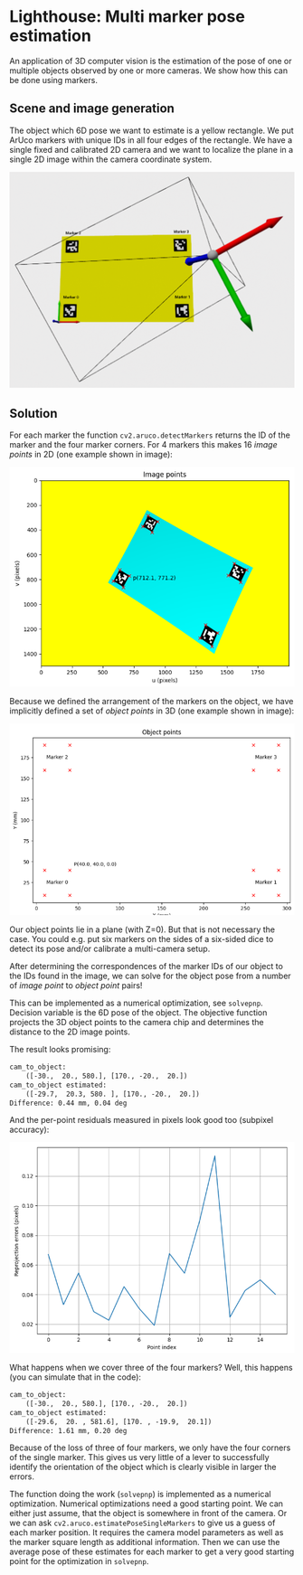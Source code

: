 # Lighthouse: Multi marker pose estimation

An application of 3D computer vision is the estimation of the pose of one or multiple objects observed by one or more cameras. We show how this can be done using markers.

## Scene and image generation

The object which 6D pose we want to estimate is a yellow rectangle. We put ArUco markers with unique IDs in all four edges of the rectangle. We have a single fixed and calibrated 2D camera and we want to localize the plane in a single 2D image within the camera coordinate system.

![](images/scene.png)

## Solution

For each marker the function `cv2.aruco.detectMarkers` returns the ID of the marker and the four marker corners. For 4 markers this makes 16 *image points* in 2D (one example shown in image):

![](images/img_points.png)

Because we defined the arrangement of the markers on the object, we have implicitly defined a set of *object points* in 3D (one example shown in image):

![](images/obj_points.png)

Our object points lie in a plane (with Z=0). But that is not necessary the case. You could e.g. put six markers on the sides of a six-sided dice to detect its pose and/or calibrate a multi-camera setup.

After determining the correspondences of the marker IDs of our object to the IDs found in the image, we can solve for the object pose from a number of *image point* to *object point* pairs!

This can be implemented as a numerical optimization, see `solvepnp`. Decision variable is the 6D pose of the object. The objective function projects the 3D object points to the camera chip and determines the distance to the 2D image points.

The result looks promising:

```
cam_to_object:
    ([-30.,  20., 580.], [170., -20.,  20.])
cam_to_object estimated:
    ([-29.7,  20.3, 580. ], [170., -20.,  20.])
Difference: 0.44 mm, 0.04 deg
```

And the per-point residuals measured in pixels look good too (subpixel accuracy):

![](images/residuals.png)

What happens when we cover three of the four markers? Well, this happens (you can simulate that in the code):

```
cam_to_object:
    ([-30.,  20., 580.], [170., -20.,  20.])
cam_to_object estimated:
    ([-29.6,  20. , 581.6], [170. , -19.9,  20.1])
Difference: 1.61 mm, 0.20 deg
```

Because of the loss of three of four markers, we only have the four corners of the single marker. This gives us very little of a lever to successfully identify the orientation of the object which is clearly visible in larger the errors.

The function doing the work (`solvepnp`) is implemented as a numerical optimization. Numerical optimizations need a good starting point. We can either just assume, that the object is somewhere in front of the camera. Or we can ask `cv2.aruco.estimatePoseSingleMarkers` to give us a guess of each marker position. It requires the camera model parameters as well as the marker square length as additional information. Then we can use the average pose of these estimates for each marker to get a very good starting point for the optimization in `solvepnp`.
